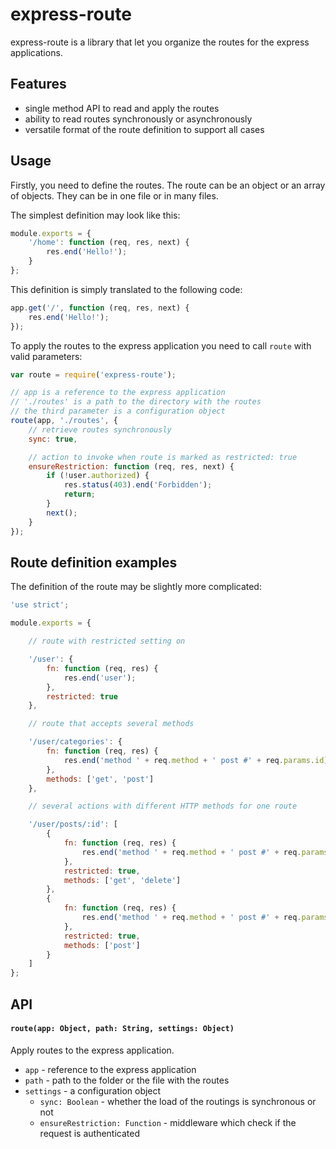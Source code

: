 # express-route

express-route is a library that let you organize the routes for the express applications.

## Features

* single method API to read and apply the routes
* ability to read routes synchronously or asynchronously
* versatile format of the route definition to support all cases

## Usage

Firstly, you need to define the routes. The route can be an object or an array of objects. They can be in one file or in many files.

The simplest definition may look like this:

```javascript
module.exports = {
	'/home': function (req, res, next) {
		res.end('Hello!');
	}
};
```

This definition is simply translated to the following code:

```javascript
app.get('/', function (req, res, next) {
	res.end('Hello!');
});
```

To apply the routes to the express application you need to call `route` with valid parameters:

```javascript
var route = require('express-route');

// app is a reference to the express application
// './routes' is a path to the directory with the routes
// the third parameter is a configuration object
route(app, './routes', {
	// retrieve routes synchronously
	sync: true,

	// action to invoke when route is marked as restricted: true
	ensureRestriction: function (req, res, next) {
		if (!user.authorized) {
			res.status(403).end('Forbidden');
			return;
		}
		next();
	}
});
```

## Route definition examples

The definition of the route may be slightly more complicated:

```javascript
'use strict';

module.exports = {

	// route with restricted setting on

	'/user': {
		fn: function (req, res) {
			res.end('user');
		},
		restricted: true
	},

	// route that accepts several methods

	'/user/categories': {
		fn: function (req, res) {
			res.end('method ' + req.method + ' post #' + req.params.id);
		},
		methods: ['get', 'post']
	},

	// several actions with different HTTP methods for one route

	'/user/posts/:id': [
		{
			fn: function (req, res) {
				res.end('method ' + req.method + ' post #' + req.params.id);
			},
			restricted: true,
			methods: ['get', 'delete']
		},
		{
			fn: function (req, res) {
				res.end('method ' + req.method + ' post #' + req.params.id);
			},
			restricted: true,
			methods: ['post']
		}
	]
};
```

## API

#### **`route(app: Object, path: String, settings: Object)`**

Apply routes to the express application.

* `app` - reference to the express application
* `path` - path to the folder or the file with the routes
* `settings` - a configuration object
	* `sync: Boolean` - whether the load of the routings is synchronous or not
	* `ensureRestriction: Function` - middleware which check if the request is authenticated




